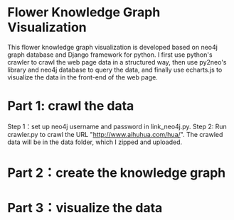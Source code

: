 # Flower Knowledge Graph Visualization

This flower knowledge graph visualization is developed based on neo4j graph database and Django framework for python. I first use python's crawler to crawl the web page data in a structured way, then use py2neo's library and neo4j database to query the data, and finally use echarts.js to visualize the data in the front-end of the web page.

# Part 1: crawl the data
Step 1：set up neo4j username and password in link_neo4j.py.
Step 2: Run crawler.py to crawl the URL "http://www.aihuhua.com/hua/". The crawled data will be in the data folder, which I zipped and uploaded.
# Part 2：create the knowledge graph

# Part 3：visualize the data
